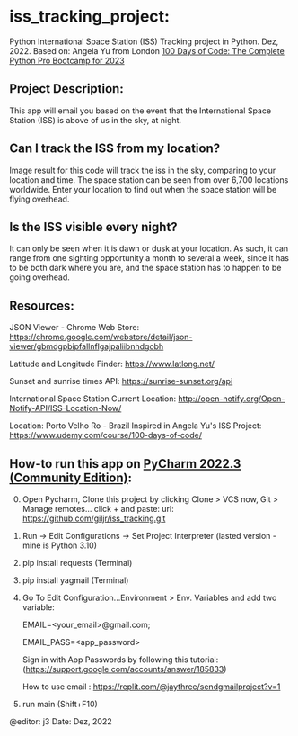 
# iss_tracking_project:
Python International Space Station (ISS) Tracking project in Python. Dez, 2022. 
Based on: Angela Yu from London
[100 Days of Code: The Complete Python Pro Bootcamp for 2023](https://www.udemy.com/course/100-days-of-code/)

## Project Description:
This app will email you based on the event that the International Space Station (ISS)
is above of us in the sky, at night. 

## Can I track the ISS from my location?
Image result for this code will track the iss in the sky, comparing to your location and time.
The space station can be seen from over 6,700 locations worldwide. Enter your location to find out
when the space station will be flying overhead.
## Is the ISS visible every night?
It can only be seen when it is dawn or dusk at your location.
As such, it can range from one sighting opportunity a month to several a week,
since it has to be both dark where you are, and the space station has to happen to be going overhead.
## Resources:
JSON Viewer - Chrome Web Store:
https://chrome.google.com/webstore/detail/json-viewer/gbmdgpbipfallnflgajpaliibnhdgobh

Latitude and Longitude Finder:
https://www.latlong.net/

Sunset and sunrise times API:
https://sunrise-sunset.org/api

International Space Station Current Location:
http://open-notify.org/Open-Notify-API/ISS-Location-Now/

Location: Porto Velho Ro - Brazil
Inspired in Angela Yu's ISS Project:
https://www.udemy.com/course/100-days-of-code/

## How-to run this app on [PyCharm 2022.3 (Community Edition)](https://www.jetbrains.com/pycharm/):

   0)  Open Pycharm, Clone this project by clicking Clone > VCS
       now, Git > Manage remotes... click + and paste:
       url: https://github.com/giljr/iss_tracking.git

   1) Run -> Edit Configurations -> Set Project Interpreter (lasted version - mine is Python 3.10)

   2) pip install requests (Terminal)

   3) pip install yagmail (Terminal)

   4) Go To Edit Configuration...Environment > Env. Variables
      and add two variable:

      EMAIL=<your_email>@gmail.com;

      EMAIL_PASS=<app_password>

      Sign in with App Passwords by following this tutorial:
      (https://support.google.com/accounts/answer/185833)
       
      How to use email : https://replit.com/@jaythree/sendgmailproject?v=1

   5) run main (Shift+F10)

@editor: j3
Date: Dez, 2022
